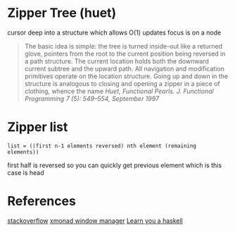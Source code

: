 
# Zipper Tree (huet)

cursor deep into a structure which allows O(1) updates
focus is on a node

> The basic idea is simple: the tree is turned inside-out like a returned 
> glove, pointers from the root to the current position being reversed in 
> a path structure. The current location holds both the downward current 
> subtree and the upward path. All navigation and modification primitives 
> operate on the location structure. Going up and down in the structure 
> is analogous to closing and opening a zipper in a piece of clothing, 
> whence the name
*Huet, Functional Pearls. J. Functional Programming 7 (5): 549–554, September 1997*

# Zipper list 

```
list = ((first n-1 elements reversed) nth element (remaining elements))
```

first half is reversed so you can quickly get previous element which is this case is head


# References
[stackoverflow](https://stackoverflow.com/questions/380438/what-is-the-zipper-data-structure-and-should-i-be-using-it)
[xmonad window manager](https://donsbot.wordpress.com/2007/05/17/roll-your-own-window-manager-tracking-focus-with-a-zipper/)
[Learn you a haskell](http://learnyouahaskell.com/zippers)

